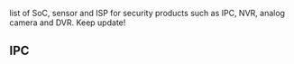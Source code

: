 list of SoC, sensor and ISP for security products such as IPC, NVR, analog camera and DVR. Keep update!

## IPC
